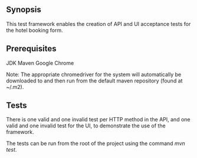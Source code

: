## Synopsis

This test framework enables the creation of API and UI acceptance tests for the hotel booking form.

## Prerequisites

JDK
Maven
Google Chrome

Note: The appropriate chromedriver for the system will automatically be downloaded to and then run from the default maven repository (found at ~/.m2).

## Tests

There is one valid and one invalid test per HTTP method in the API, and one valid and one invalid test for the UI, to demonstrate the use of the framework.

The tests can be run from the root of the project using the command _mvn test_.
